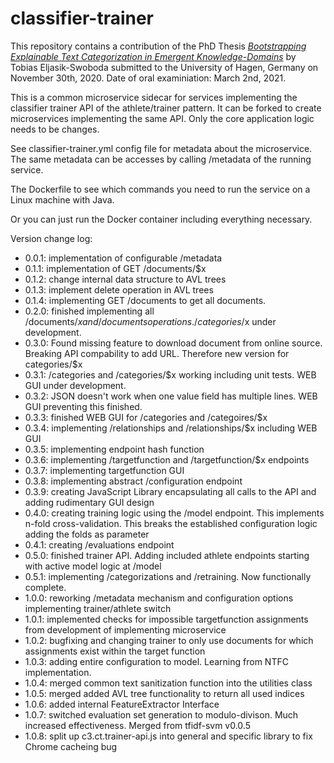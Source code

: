 # classifier-trainer
This repository contains a contribution of the PhD Thesis [*Bootstrapping Explainable Text Categorization in Emergent Knowledge-Domains*](https://ub-deposit.fernuni-hagen.de/receive/mir_mods_00001692) by Tobias Eljasik-Swoboda submitted to the University of Hagen, Germany on November 30th, 2020. Date of oral examiniation: March 2nd, 2021. 


This is a common microservice sidecar for services implementing the classifier trainer API of the athlete/trainer pattern. It can be forked to create microservices implementing the same API. Only the core application logic needs to be changes.

See classifier-trainer.yml config file for metadata about the microservice. The same metadata can be accesses by calling /metadata of the running service. 

The Dockerfile to see which commands you need to run the service on a Linux machine with Java. 

Or you can just run the Docker container including everything necessary. 

Version change log:

- 0.0.1: implementation of configurable /metadata
- 0.1.1: implementation of GET /documents/$x
- 0.1.2: change internal data structure to AVL trees
- 0.1.3: implement delete operation in AVL trees
- 0.1.4: implementing GET /documents to get all documents. 
- 0.2.0: finished implementing all /documents/$x and /documents operations. /categories/$x under development.
- 0.3.0: Found missing feature to download document from online source. Breaking API compability to add URL. Therefore new version for categories/$x
- 0.3.1: /categories and /categories/$x working including unit tests. WEB GUI under development.
- 0.3.2: JSON doesn't work when one value field has multiple lines. WEB GUI preventing this finished.
- 0.3.3: finished WEB GUI for /categories and /categoires/$x
- 0.3.4: implementing /relationships and /relationships/$x including WEB GUI
- 0.3.5: implementing endpoint hash function
- 0.3.6: implementing /targetfunction and /targetfunction/$x endpoints
- 0.3.7: implementing targetfunction GUI
- 0.3.8: implementing abstract /configuration endpoint
- 0.3.9: creating JavaScript Library encapsulating all calls to the API and adding rudimentary GUI design 
- 0.4.0: creating training logic using the /model endpoint. This implements n-fold cross-validation. This breaks the established configuration logic adding the folds as parameter
- 0.4.1: creating /evaluations endpoint
- 0.5.0: finished trainer API. Adding included athlete endpoints starting with active model logic at /model
- 0.5.1: implementing /categorizations and /retraining. Now functionally complete. 
- 1.0.0: reworking /metadata mechanism and configuration options implementing trainer/athlete switch
- 1.0.1: implemented checks for impossible targetfunction assignments from development of implementing microservice
- 1.0.2: bugfixing and changing trainer to only use documents for which assignments exist within the target function
- 1.0.3: adding entire configuration to model. Learning from NTFC implementation.
- 1.0.4: merged common text sanitization function into the utilities class
- 1.0.5: merged added AVL tree functionality to return all used indices
- 1.0.6: added internal FeatureExtractor Interface
- 1.0.7: switched evaluation set generation to modulo-divison. Much increased effectiveness. Merged from tfidf-svm v0.0.5
- 1.0.8: split up c3.ct.trainer-api.js into general and specific library to fix Chrome cacheing bug

